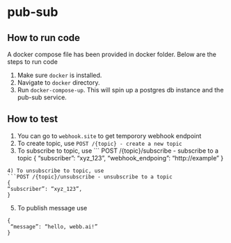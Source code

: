 # pub-sub
## How to run code
A docker compose file has been provided in docker folder. Below are the steps to run code
1) Make sure `docker` is installed.
2) Navigate to `docker` directory.
3) Run `docker-compose-up`. This will spin up a postgres db instance and the pub-sub service.

## How to test
1) You can go to `webhook.site` to get temporory webhook endpoint
2) To create topic, use `POST /{topic} - create a new topic`
3) To subscribe to topic, use ``` POST /{topic}/subscribe - subscribe to a topic
{
“subscriber”: “xyz_123”,
“webhook_endpoing”: “http://example”
}

```
4) To unsubscribe to topic, use
```POST /{topic}/unsubscribe - unsubscribe to a topic
{
“subscriber”: “xyz_123”,
}
 ``` 
5) To publish message use
```POST /{topic}/publish - publish a message to a topic
{
 “message”: “hello, webb.ai!”
}
 ```
